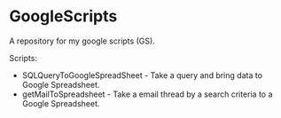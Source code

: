 GoogleScripts
=============

A repository for my google scripts (GS).

Scripts:
* SQLQueryToGoogleSpreadSheet - Take a query and bring data to Google Spreadsheet.
* getMailToSpreadsheet - Take a email thread by a search criteria to a Google Spreadsheet.
